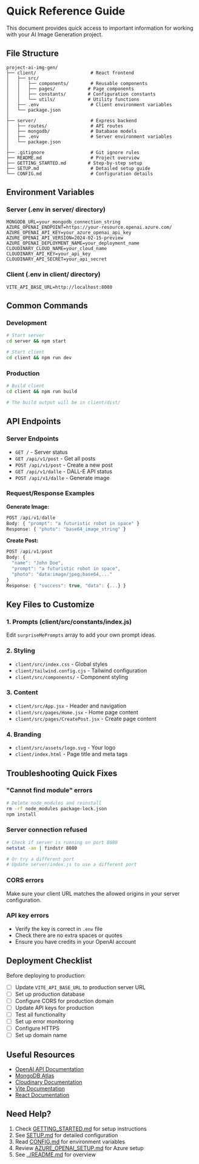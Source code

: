 # Quick Reference Guide

This document provides quick access to important information for working with your AI Image Generation project.

## File Structure

```
project-ai-img-gen/
├── client/                    # React frontend
│   ├── src/
│   │   ├── components/        # Reusable components
│   │   ├── pages/            # Page components
│   │   ├── constants/        # Configuration constants
│   │   └── utils/            # Utility functions
│   ├── .env                   # Client environment variables
│   └── package.json
│
├── server/                    # Express backend
│   ├── routes/                # API routes
│   ├── mongodb/               # Database models
│   ├── .env                   # Server environment variables
│   └── package.json
│
├── .gitignore                 # Git ignore rules
├── README.md                  # Project overview
├── GETTING_STARTED.md        # Step-by-step setup
├── SETUP.md                   # Detailed setup guide
└── CONFIG.md                  # Configuration details
```

## Environment Variables

### Server (.env in server/ directory)
```env
MONGODB_URL=your_mongodb_connection_string
AZURE_OPENAI_ENDPOINT=https://your-resource.openai.azure.com/
AZURE_OPENAI_API_KEY=your_azure_openai_api_key
AZURE_OPENAI_API_VERSION=2024-02-15-preview
AZURE_OPENAI_DEPLOYMENT_NAME=your_deployment_name
CLOUDINARY_CLOUD_NAME=your_cloud_name
CLOUDINARY_API_KEY=your_api_key
CLOUDINARY_API_SECRET=your_api_secret
```

### Client (.env in client/ directory)
```env
VITE_API_BASE_URL=http://localhost:8080
```

## Common Commands

### Development
```bash
# Start server
cd server && npm start

# Start client
cd client && npm run dev
```

### Production
```bash
# Build client
cd client && npm run build

# The build output will be in client/dist/
```

## API Endpoints

### Server Endpoints
- `GET /` - Server status
- `GET /api/v1/post` - Get all posts
- `POST /api/v1/post` - Create a new post
- `GET /api/v1/dalle` - DALL-E API status
- `POST /api/v1/dalle` - Generate image

### Request/Response Examples

**Generate Image:**
```javascript
POST /api/v1/dalle
Body: { "prompt": "a futuristic robot in space" }
Response: { "photo": "base64_image_string" }
```

**Create Post:**
```javascript
POST /api/v1/post
Body: {
  "name": "John Doe",
  "prompt": "a futuristic robot in space",
  "photo": "data:image/jpeg;base64,..."
}
Response: { "success": true, "data": {...} }
```

## Key Files to Customize

### 1. Prompts (client/src/constants/index.js)
Edit `surpriseMePrompts` array to add your own prompt ideas.

### 2. Styling
- `client/src/index.css` - Global styles
- `client/tailwind.config.cjs` - Tailwind configuration
- `client/src/components/` - Component styling

### 3. Content
- `client/src/App.jsx` - Header and navigation
- `client/src/pages/Home.jsx` - Home page content
- `client/src/pages/CreatePost.jsx` - Create page content

### 4. Branding
- `client/src/assets/logo.svg` - Your logo
- `client/index.html` - Page title and meta tags

## Troubleshooting Quick Fixes

### "Cannot find module" errors
```bash
# Delete node_modules and reinstall
rm -rf node_modules package-lock.json
npm install
```

### Server connection refused
```bash
# Check if server is running on port 8080
netstat -an | findstr 8080

# Or try a different port
# Update server/index.js to use a different port
```

### CORS errors
Make sure your client URL matches the allowed origins in your server configuration.

### API key errors
- Verify the key is correct in `.env` file
- Check there are no extra spaces or quotes
- Ensure you have credits in your OpenAI account

## Deployment Checklist

Before deploying to production:

- [ ] Update `VITE_API_BASE_URL` to production server URL
- [ ] Set up production database
- [ ] Configure CORS for production domain
- [ ] Update API keys for production
- [ ] Test all functionality
- [ ] Set up error monitoring
- [ ] Configure HTTPS
- [ ] Set up domain name

## Useful Resources

- [OpenAI API Documentation](https://platform.openai.com/docs)
- [MongoDB Atlas](https://www.mongodb.com/cloud/atlas)
- [Cloudinary Documentation](https://cloudinary.com/documentation)
- [Vite Documentation](https://vitejs.dev/)
- [React Documentation](https://react.dev/)

## Need Help?

1. Check [GETTING_STARTED.md](GETTING_STARTED.md) for setup instructions
2. See [SETUP.md](SETUP.md) for detailed configuration
3. Read [CONFIG.md](CONFIG.md) for environment variables
4. Review [AZURE_OPENAI_SETUP.md](AZURE_OPENAI_SETUP.md) for Azure setup
5. See [../README.md](../README.md) for overview
